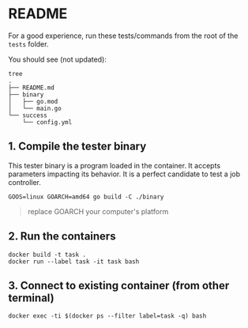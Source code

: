 # README

For a good experience, run these tests/commands from the root of the `tests` folder.

You should see (not updated):

```shell
tree
.
├── README.md
├── binary
│   ├── go.mod
│   └── main.go
└── success
    └── config.yml
```

## 1. Compile the tester binary

This tester binary is a program loaded in the container. It accepts parameters impacting its behavior.
It is a perfect candidate to test a job controller.

```shell
GOOS=linux GOARCH=amd64 go build -C ./binary
```

> replace GOARCH your computer's platform

## 2. Run the containers

```shell
docker build -t task .
docker run --label task -it task bash
```

## 3. Connect to existing container (from other terminal)

```shell
docker exec -ti $(docker ps --filter label=task -q) bash
```
